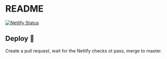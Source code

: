 # README

[![Netlify Status](https://api.netlify.com/api/v1/badges/402b1b31-65aa-4d2e-8e1f-975e42c76af4/deploy-status)](https://app.netlify.com/sites/quizzical-stonebraker-325779/deploys)

## Deploy :rocket:

Create a pull request, wait for the Netlify checks ot pass, merge to master.
